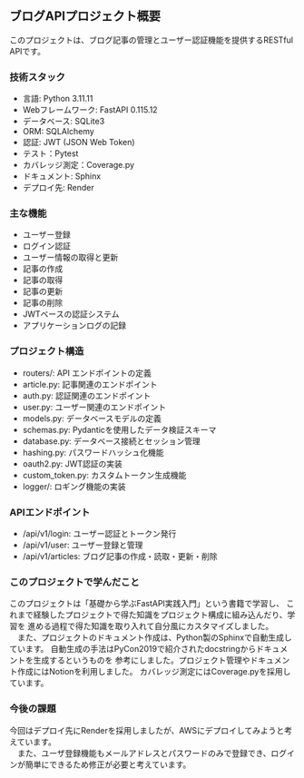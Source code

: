## ブログAPIプロジェクト概要
このプロジェクトは、ブログ記事の管理とユーザー認証機能を提供するRESTful APIです。


### 技術スタック
- 言語: Python 3.11.11
- Webフレームワーク: FastAPI 0.115.12
- データベース: SQLite3
- ORM: SQLAlchemy
- 認証: JWT (JSON Web Token)
- テスト：Pytest
- カバレッジ測定：Coverage.py
- ドキュメント: Sphinx
- デプロイ先: Render

### 主な機能
- ユーザー登録
- ログイン認証
- ユーザー情報の取得と更新
- 記事の作成
- 記事の取得
- 記事の更新
- 記事の削除
- JWTベースの認証システム
- アプリケーションログの記録

### プロジェクト構造
- routers/: API エンドポイントの定義
- article.py: 記事関連のエンドポイント
- auth.py: 認証関連のエンドポイント
- user.py: ユーザー関連のエンドポイント
- models.py: データベースモデルの定義
- schemas.py: Pydanticを使用したデータ検証スキーマ
- database.py: データベース接続とセッション管理
- hashing.py: パスワードハッシュ化機能
- oauth2.py: JWT認証の実装
- custom_token.py: カスタムトークン生成機能
- logger/: ロギング機能の実装

### APIエンドポイント
- /api/v1/login: ユーザー認証とトークン発行
- /api/v1/user: ユーザー登録と管理
- /api/v1/articles: ブログ記事の作成・読取・更新・削除

### このプロジェクトで学んだこと

このプロジェクトは「基礎から学ぶFastAPI実践入門」という書籍で学習し、
これまで経験したプロジェクトで得た知識をプロジェクト構成に組み込んだり、学習を
進める過程で得た知識を取り入れて自分風にカスタマイズしました。  
　また、プロジェクトのドキュメント作成は、Python製のSphinxで自動生成しています。
自動生成の手法はPyCon2019で紹介されたdocstringからドキュメントを生成するというものを
参考にしました。プロジェクト管理やドキュメント作成にはNotionを利用しました。
カバレッジ測定にはCoverage.pyを採用しています。

### 今後の課題

今回はデプロイ先にRenderを採用しましたが、AWSにデプロイしてみようと考えています。  
　また、ユーザ登録機能もメールアドレスとパスワードのみで登録でき、ログインが簡単にできるため修正が必要と考えています。